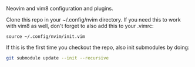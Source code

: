 Neovim and vim8 configuration and plugins.

Clone this repo in your ~/.config/nvim directory. If you need this to work with vim8 as well, don't forget to also add this to your .vimrc:
```viml
source ~/.config/nvim/init.vim
```

If this is the first time you checkout the repo, also init submodules by doing:
```bash
git submodule update --init --recursive
```

